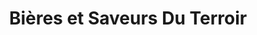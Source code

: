 ---
title: "Bières et Saveurs Du Terroir"
url: /victoriaville/bieres-et-saveurs-du-terroir/
shop: Spirituosen
---
